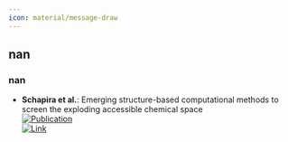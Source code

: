 ```yaml
---
icon: material/message-draw
---
```



## **nan**
### **nan**
- **Schapira et al.**: Emerging structure-based computational methods to screen the exploding accessible chemical space  
	[![Publication](https://img.shields.io/badge/Publication-Citations:1-blue?style=for-the-badge&logo=bookstack)](https://doi.org/10.1016/j.sbi.2024.102812)  
	[![Link](https://img.shields.io/badge/Link-offline-red?style=for-the-badge&logo=xamarin&logoColor=red)](https://www.sciencedirect.com/science/article/pii/S0959440X24000393?via%3Dihub)  
